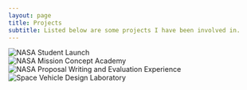 ```yaml
---
layout: page
title: Projects
subtitle: Listed below are some projects I have been involved in.
---
```


![NASA Student Launch](NSL)  
![NASA Mission Concept Academy](MCA)  
![NASA Proposal Writing and Evaluation Experience](NPWEE)  
![Space Vehicle Design Laboratory](4811L)  
